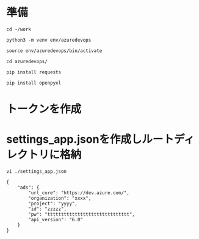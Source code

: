 # 準備
`cd ~/work`

`python3 -m venv env/azuredevops`

`source env/azuredevops/bin/activate`

`cd azuredevops/`

`pip install requests`

`pip install openpyxl`

# トークンを作成

# settings_app.jsonを作成しルートディレクトリに格納
`vi ./settings_app.json`


```
{
    "ads": {
        "url_core": "https://dev.azure.com/",
        "organization": "xxxx",
        "project": "yyyy",
        "id": "zzzzz",
        "pw": "tttttttttttttttttttttttttttttt",
        "api_version": "6.0"
    } 
}
```

